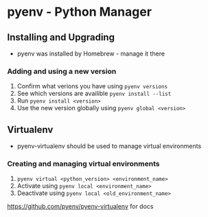 # pyenv - Python Manager
## Installing and Upgrading
- pyenv was installed by Homebrew - manage it there

### Adding and using a new version
1. Confirm what verions you have using `pyenv versions`
2. See which versions are availible `pyenv install --list`
3. Run `pyenv install <version>`
4. Use the new version globally using `pyenv global <version>`

## Virtualenv
- pyenv-virtualenv should be used to manage virtual environments

### Creating and managing virtual environments
1. `pyenv virtual <python_version> <environment_name>`  
2. Activate using `pyenv local <environment_name>`
3. Deactivate using `pyenv local <old_environment_name>`

https://github.com/pyenv/pyenv-virtualenv for docs
